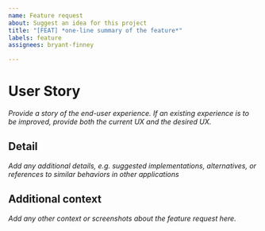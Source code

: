 ```yaml
---
name: Feature request
about: Suggest an idea for this project
title: "[FEAT] *one-line summary of the feature*"
labels: feature
assignees: bryant-finney

---
```


# User Story

*Provide a story of the end-user experience. If an existing experience is to be improved, provide both the current UX and the desired UX.*

## Detail

*Add any additional details, e.g. suggested implementations, alternatives, or references to similar behaviors in other applications*

## Additional context

*Add any other context or screenshots about the feature request here.*
